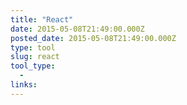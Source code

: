 ```yaml
---
title: "React"
date: 2015-05-08T21:49:00.000Z
posted_date: 2015-05-08T21:49:00.000Z
type: tool
slug: react
tool_type: 
  - 
links:
---
```







